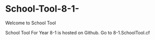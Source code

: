 # School-Tool-8-1-

Welcome to School Tool

School Tool For Year 8-1 is hosted on Github. Go to 8-1.SchoolTool.cf
